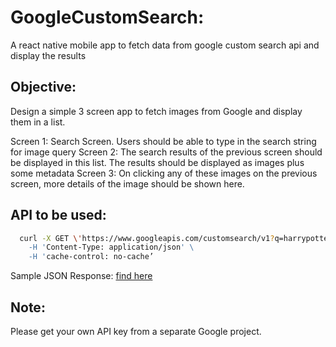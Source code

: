 # GoogleCustomSearch:
A react native mobile app to fetch data from google custom search api and display the results


## Objective:
Design a simple 3 screen app to fetch images from Google and display them in a list.

  Screen 1: Search Screen. Users should be able to type in the search string for image query
  Screen 2: The search results of the previous screen should be displayed in this list. The results should be displayed as images plus some metadata
  Screen 3: On clicking any of these images on the previous screen, more details of the image should be shown here.

## API to be used:
```bash
  curl -X GET \'https://www.googleapis.com/customsearch/v1?q=harrypotter&cx=011476162607576381860:ra4vmliv9ti&key=<API KEY>' \
    -H 'Content-Type: application/json' \ 
    -H 'cache-control: no-cache’
```
  
  Sample JSON Response: [find here](https://pastebin.com/6CqcVDZP)
  
## Note:
  Please get your own API key from a separate Google project.

